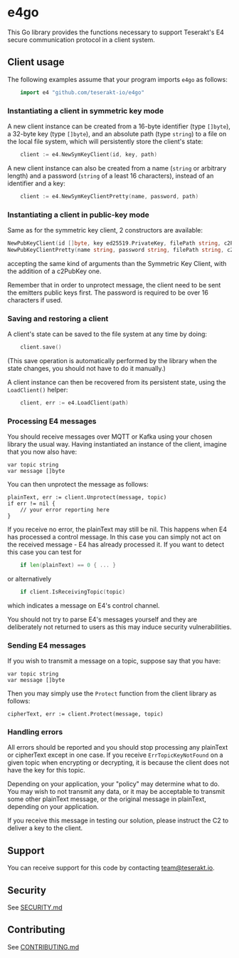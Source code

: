 # e4go

This Go  library provides the functions necessary to support Teserakt's E4 secure communication protocol in a client system.

## Client usage

The following examples assume that your program imports `e4go` as follows:

```go
    import e4 "github.com/teserakt-io/e4go"
```

### Instantiating a client in symmetric key mode

A new client instance can be created from a 16-byte identifier (type `[]byte`), a 32-byte key (type `[]byte`), and an absolute path (type `string`) to a file on the local file system, which will persistently store the client's  state:

```go
    client := e4.NewSymKeyClient(id, key, path)
```

A new client instance can also be created from a name (`string` or arbitrary length) and a password (`string` of a least 16 characters), instead of an identifier and a key:

```go
    client := e4.NewSymKeyClientPretty(name, password, path)
```


### Instantiating a client in public-key mode

Same as for the symmetric key client, 2 constructors are available:

```go
NewPubKeyClient(id []byte, key ed25519.PrivateKey, filePath string, c2PubKey []byte) (Client, error)
NewPubKeyClientPretty(name string, password string, filePath string, c2PubKey []byte) (Client, error)
```

accepting the same kind of arguments than the Symmetric Key Client, with the addition of a c2PubKey one.

Remember that in order to unprotect message, the client need to be sent the emitters public keys first.
The password is required to be over 16 characters if used.

### Saving and restoring a client

A client's state can be saved to the file system at any time by doing:

```go
    client.save()
```

(This save operation is automatically performed by the library when the state changes, you should not have to do it manually.)

A client instance can then be recovered from its persistent state, using the `LoadClient()` helper:

```go
    client, err := e4.LoadClient(path)
```

### Processing E4 messages

You should receive messages over MQTT or Kafka using your chosen library the
usual way. Having instantiated an instance of the client, imagine that you
now also have:

    var topic string
    var message []byte

You can then unprotect the message as follows:

    plainText, err := client.Unprotect(message, topic)
    if err != nil {
        // your error reporting here
    }

If you receive no error, the plainText may still be nil. This happens when
E4 has processed a control message. In this case you can simply not act on
the received message - E4 has already processed it. If you want to detect this
case you can test for
```go
    if len(plainText) == 0 { ... }
```
or alternatively
```go
    if client.IsReceivingTopic(topic)
```
which indicates a message on E4's control channel.

You should not try to parse E4's messages yourself and they are deliberately
not returned to users as this may induce security vulnerabilities.

### Sending E4 messages

If you wish to transmit a message on a topic, suppose say that you have:

    var topic string
    var message []byte

Then you may simply use the `Protect` function from the client library as
follows:

    cipherText, err := client.Protect(message, topic)

### Handling errors

All errors should be reported and you should stop processing any plainText or
cipherText except in one case. If you receive `ErrTopicKeyNotFound` on a given
topic when encrypting or decrypting, it is because the client does not have
the key for this topic.

Depending on your application, your "policy" may determine what to do. You
may wish to not transmit any data, or it may be acceptable to transmit some
other plainText message, or the original message in plainText, depending on
your application.

If you receive this message in testing our solution, please instruct the C2
to deliver a key to the client.

## Support

You can receive support for this code by contacting team@teserakt.io.

## Security

See [SECURITY.md](./SECURITY.md)


## Contributing

See [CONTRIBUTING.md](./CONTRIBUTING.md)

